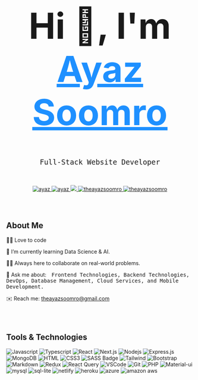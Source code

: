 <div align="center" style="font-size: 3rem; font-weight: bold;">
  <h1>Hi 👋, I'm <a href="http://www.ayazsoomro.me" target="_blank" style="color: dodgerblue;">Ayaz Soomro</a></h1>
</div>

<h3 align="center" style="font-size: 1.2rem; font-weight: 500; font-family: monospace;">
  Full-Stack Website Developer
</h3>


<br>
<p align="center">
 <a href="http://ayazsoomro.me" target="_blank">
  <img src="https://img.shields.io/badge/Website-DC143C?style=for-the-badge&logo=medium&logoColor=white" alt="ayaz" />
 </a>
 <a href="https://linkedin.com/in/theayazsoomro" target="_blank">
  <img src="https://img.shields.io/badge/LinkedIn-0077B5?style=for-the-badge&logo=linkedin&logoColor=white" alt="ayaz"/>
 </a>
 <a href="https://twitter.com/theayazsoomro" target="_blank">
  <img src="https://img.shields.io/badge/Twitter-1DA1F2?style=for-the-badge&logo=twitter&logoColor=white" />
 </a>
 <a href="https://instagram.com/theayazsoomro" target="_blank">
  <img src="https://img.shields.io/badge/Instagram-fe4164?style=for-the-badge&logo=instagram&logoColor=white" alt="theayazsoomro" />
 </a> 
 <a href="https://facebook.com/theayazsoomro" target="_blank">
  <img src="https://img.shields.io/badge/Facebook-20BEFF?&style=for-the-badge&logo=facebook&logoColor=white" alt="theayazsoomro"  />
  </a> 
</p>

<br /><br />



## About Me

🧑‍💻 Love to code

🌱 I’m currently learning Data Science & AI.

🙋‍♂️ Always here to collaborate on real-world problems.

💬 Ask me about:&emsp;<span style="font-family: monospace; font-weight: 510;">Frontend Technologies, Backend Technologies, DevOps, Database Management, Cloud Services, and Mobile Development.</span>

✉️ Reach me: [theayazsoomro@gmail.com](mailto:theayazsoomro@gmail.com)

<br /><br />



## Tools & Technologies

![Javascript](https://img.shields.io/badge/Javascript-F0DB4F?style=for-the-badge&labelColor=black&logo=javascript&logoColor=F0DB4F)
![Typescript](https://img.shields.io/badge/Typescript-007acc?style=for-the-badge&labelColor=black&logo=typescript&logoColor=007acc)
![React](https://img.shields.io/badge/-React-61DBFB?style=for-the-badge&labelColor=black&logo=react&logoColor=61DBFB)
![Next.js](https://img.shields.io/badge/next.js-000000?style=for-the-badge&logo=nextdotjs&logoColor=white)
![Nodejs](https://img.shields.io/badge/Nodejs-3C873A?style=for-the-badge&labelColor=black&logo=node.js&logoColor=3C873A)
![Express.js](https://img.shields.io/badge/Express.js-000000?style=for-the-badge&logo=express&logoColor=white)
![MongoDB](https://img.shields.io/badge/MongoDB-4EA94B?style=for-the-badge&logo=mongodb&logoColor=white)
![HTML](https://img.shields.io/badge/HTML5-E34F26?style=for-the-badge&logo=html5&logoColor=white)
![CSS3](https://img.shields.io/badge/CSS3-1572B6?style=for-the-badge&logo=css3&logoColor=white)
![SASS Badge](https://img.shields.io/badge/Sass-CC6699?style=for-the-badge&logo=sass&logoColor=white)
![Tailwind](https://img.shields.io/badge/Tailwind_CSS-092749?style=for-the-badge&logo=tailwindcss&logoColor=06B6D4&labelColor=000000)
![Bootstrap](https://img.shields.io/badge/Bootstrap-563D7C?style=for-the-badge&logo=bootstrap&logoColor=white)
![Markdown](https://img.shields.io/badge/Markdown-000000?style=for-the-badge&logo=markdown&logoColor=white)
![Redux](https://img.shields.io/badge/Redux-593D88?style=for-the-badge&logo=redux&logoColor=white)
![React Query](https://img.shields.io/badge/-React_Query-FF4154?style=for-the-badge&logo=react%20query&logoColor=white)
![VSCode](https://img.shields.io/badge/Visual_Studio-0078d7?style=for-the-badge&logo=visual%20studio&logoColor=white)
![Git](https://img.shields.io/badge/Git-F05032?style=for-the-badge&logo=git&logoColor=white)
![PHP](https://img.shields.io/badge/PHP-777BB4?style=for-the-badge&logo=php&logoColor=white)
![Material-ui](https://img.shields.io/badge/Material--UI-0081CB?style=for-the-badge&logo=material-ui&logoColor=white)
![mysql](https://img.shields.io/badge/MySQL-00000F?style=for-the-badge&logo=mysql&logoColor=white)
![sql-lite](https://img.shields.io/badge/SQLite-07405E?style=for-the-badge&logo=sqlite&logoColor=white)
![netlify](https://img.shields.io/badge/Netlify-00C7B7?style=for-the-badge&logo=netlify&logoColor=white)
![heroku](https://img.shields.io/badge/Heroku-430098?style=for-the-badge&logo=heroku&logoColor=white)
![azure](https://img.shields.io/badge/Microsoft_Azure-0089D6?style=for-the-badge&logo=microsoft-azure&logoColor=white)
![amazon aws](https://img.shields.io/badge/Amazon_AWS-232F3E?style=for-the-badge&logo=amazon-aws&logoColor=white)
